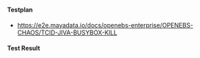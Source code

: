 ### 

#### Testplan

- https://e2e.mayadata.io/docs/openebs-enterprise/OPENEBS-CHAOS/TCID-JIVA-BUSYBOX-KILL


#### Test Result